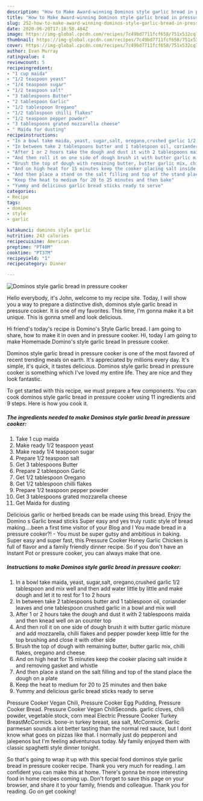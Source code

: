 ```yaml
---
description: "How to Make Award-winning Dominos style garlic bread in pressure cooker"
title: "How to Make Award-winning Dominos style garlic bread in pressure cooker"
slug: 252-how-to-make-award-winning-dominos-style-garlic-bread-in-pressure-cooker
date: 2020-06-20T17:18:58.484Z
image: https://img-global.cpcdn.com/recipes/7c49bd7711fcf658/751x532cq70/dominos-style-garlic-bread-in-pressure-cooker-recipe-main-photo.jpg
thumbnail: https://img-global.cpcdn.com/recipes/7c49bd7711fcf658/751x532cq70/dominos-style-garlic-bread-in-pressure-cooker-recipe-main-photo.jpg
cover: https://img-global.cpcdn.com/recipes/7c49bd7711fcf658/751x532cq70/dominos-style-garlic-bread-in-pressure-cooker-recipe-main-photo.jpg
author: Evan Murray
ratingvalue: 4
reviewcount: 5
recipeingredient:
- "1 cup maida"
- "1/2 teaspoon yeast"
- "1/4 teaspoon sugar"
- "1/2 teaspoon salt"
- "3 tablespoons Butter"
- "2 tablespoon Garlic"
- "1/2 tablespoon Oregano"
- "1/2 tablespoon chilli flakes"
- "1/2 teaspoon pepper powder"
- "3 tablespoons grated mozzarella cheese"
- " Maida for dusting"
recipeinstructions:
- "In a bowl take maida, yeast, sugar,salt, oregano,crushed garlic 1/2 tablespoon and mix well and then add water little by little and make dough and let it to rest for 1 to 2 hours"
- "In between take 2 tablespoons butter and 1 tablespoon oil, coriander leaves and one tablespoon crushed garlic in a bowl and mix well"
- "After 1 or 2 hours take the dough and dust it with 2 tablespoons maida and then knead well on an counter top"
- "And then roll it on one side of dough brush it with butter garlic mixture and add mozzarella, chilli flakes and pepper powder keep little for the top brushing and close it with other side"
- "Brush the top of dough with remaining butter, butter garlic mix, chilli flakes, oregano and cheese"
- "And on high heat for 15 minutes keep the cooker placing salt inside it and removing gasket and whistle"
- "And then place a stand on the salt filling and top of the stand place the dough on a plate"
- "Keep the heat to medium for 20 to 25 minutes and then bake"
- "Yummy and delicious garlic bread sticks ready to serve"
categories:
- Recipe
tags:
- dominos
- style
- garlic

katakunci: dominos style garlic 
nutrition: 243 calories
recipecuisine: American
preptime: "PT40M"
cooktime: "PT37M"
recipeyield: "1"
recipecategory: Dinner

---
```



![Dominos style garlic bread in pressure cooker](https://img-global.cpcdn.com/recipes/7c49bd7711fcf658/751x532cq70/dominos-style-garlic-bread-in-pressure-cooker-recipe-main-photo.jpg)

Hello everybody, it's John, welcome to my recipe site. Today, I will show you a way to prepare a distinctive dish, dominos style garlic bread in pressure cooker. It is one of my favorites. This time, I'm gonna make it a bit unique. This is gonna smell and look delicious.

Hi friend&#39;s today&#39;s recipe is Domino&#39;s Style Garlic bread. I am going to share, how to make it in oven and in pressure cooker. Hi, today I am going to make Homemade Domino&#39;s style garlic bread In pressure cooker.

Dominos style garlic bread in pressure cooker is one of the most favored of recent trending meals on earth. It's appreciated by millions every day. It's simple, it's quick, it tastes delicious. Dominos style garlic bread in pressure cooker is something which I've loved my entire life. They are nice and they look fantastic.


To get started with this recipe, we must prepare a few components. You can cook dominos style garlic bread in pressure cooker using 11 ingredients and 9 steps. Here is how you cook it.

<!--inarticleads1-->

##### The ingredients needed to make Dominos style garlic bread in pressure cooker:

1. Take 1 cup maida
1. Make ready 1/2 teaspoon yeast
1. Make ready 1/4 teaspoon sugar
1. Prepare 1/2 teaspoon salt
1. Get 3 tablespoons Butter
1. Prepare 2 tablespoon Garlic
1. Get 1/2 tablespoon Oregano
1. Get 1/2 tablespoon chilli flakes
1. Prepare 1/2 teaspoon pepper powder
1. Get 3 tablespoons grated mozzarella cheese
1. Get  Maida for dusting


Delicious garlic or herbed breads can be made using this bread. Enjoy the Domino s Garlic bread sticks Super easy and yes truly rustic style of bread making….been a first time visitor of your Blog and I You made bread in a pressure cooker?! - You must be super gutsy and ambitious in baking. Super easy and super fast, this Pressure Cooker Honey Garlic Chicken is full of flavor and a family friendly dinner recipe. So if you don&#39;t have an Instant Pot or pressure cooker, you can always make that one. 

<!--inarticleads2-->

##### Instructions to make Dominos style garlic bread in pressure cooker:

1. In a bowl take maida, yeast, sugar,salt, oregano,crushed garlic 1/2 tablespoon and mix well and then add water little by little and make dough and let it to rest for 1 to 2 hours
1. In between take 2 tablespoons butter and 1 tablespoon oil, coriander leaves and one tablespoon crushed garlic in a bowl and mix well
1. After 1 or 2 hours take the dough and dust it with 2 tablespoons maida and then knead well on an counter top
1. And then roll it on one side of dough brush it with butter garlic mixture and add mozzarella, chilli flakes and pepper powder keep little for the top brushing and close it with other side
1. Brush the top of dough with remaining butter, butter garlic mix, chilli flakes, oregano and cheese
1. And on high heat for 15 minutes keep the cooker placing salt inside it and removing gasket and whistle
1. And then place a stand on the salt filling and top of the stand place the dough on a plate
1. Keep the heat to medium for 20 to 25 minutes and then bake
1. Yummy and delicious garlic bread sticks ready to serve


Pressure Cooker Vegan Chili, Pressure Cooker Egg Pudding, Pressure Cooker Bread. Pressure Cooker Vegan ChiliSeconds. garlic cloves, chili powder, vegetable stock, corn meal Electric Pressure Cooker Turkey BreastMcCormick. bone-in turkey breast, sea salt, McCormick. Garlic parmesan sounds a lot better tasting than the normal red sauce, but I dont know what goes on pizzas like that. I normally just do pepperoni and jalepenos but I&#39;m feeling adventurous today. My family enjoyed them with classic spaghetti style dinner tonight. 

So that's going to wrap it up with this special food dominos style garlic bread in pressure cooker recipe. Thank you very much for reading. I am confident you can make this at home. There's gonna be more interesting food in home recipes coming up. Don't forget to save this page on your browser, and share it to your family, friends and colleague. Thank you for reading. Go on get cooking!
